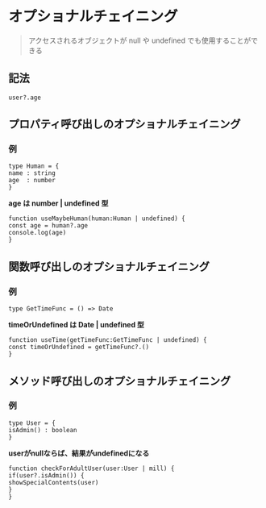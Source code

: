 # オプショナルチェイニング

> アクセスされるオブジェクトが null や undefined でも使用することができる

## 記法

`user?.age`

## プロパティ呼び出しのオプショナルチェイニング
### 例

`type Human = {`  
   `name : string`  
   `age  : number`  
`}`  

**age は number | undefined 型**  

`function useMaybeHuman(human:Human | undefined) {`  
   `const age = human?.age`  
   `console.log(age)`  
`}`  

## 関数呼び出しのオプショナルチェイニング  
### 例

`type GetTimeFunc = () => Date`  

**timeOrUndefined は Date | undefined 型**  

`function useTime(getTimeFunc:GetTimeFunc | undefined) {`  
   `const timeOrUndefined = getTimeFunc?.()`  
`}`  

## メソッド呼び出しのオプショナルチェイニング
### 例

`type User = {`  
   `isAdmin() : boolean`  
`}`  

**userがnullならば、結果がundefinedになる**  

`function checkForAdultUser(user:User | mill) {`  
   `if(user?.isAdmin()) {`  
      `showSpecialContents(user)`      
   `}`  
`}`  